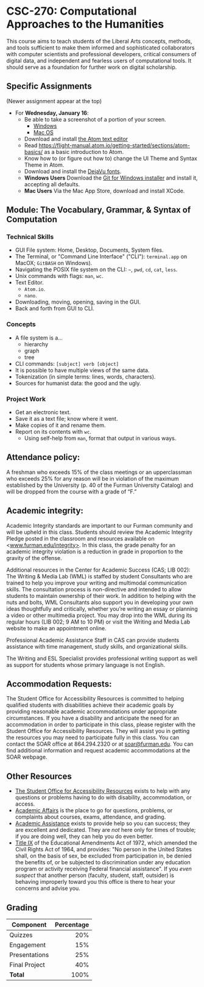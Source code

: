 # CSC-270: Computational Approaches to the Humanities

This course aims to teach students of the Liberal Arts concepts, methods, and tools sufficient to make them informed and sophisticated collaborators with computer scientists and professional developers, critical consumers of digital data, and independent and fearless users of computational tools. It should serve as a foundation for further work on digital scholarship. 

## Specific Assignments

(Newer assignment appear at the top)

- For **Wednesday, January 16**: 
	- Be able to take a screenshot of a portion of your screen.
		- [Windows](https://www.laptopmag.com/articles/capture-screenshots-windows-10)
		- [Mac OS](https://support.apple.com/en-us/HT201361)
	- Download and install [the Atom text editor](https://atom.io)
	- Read <https://flight-manual.atom.io/getting-started/sections/atom-basics/> as a basic introduction to Atom.
	- Know how to (or figure out how to) change the UI Theme and Syntax Theme in Atom.
	- Download and install the [DejaVu fonts](https://dejavu-fonts.github.io).
	- **Windows Users** Download the [Git for Windows installer](https://gitforwindows.org) and install it, accepting all defaults.
	- **Mac Users** Via the Mac App Store, download and install XCode. 

## Module: The Vocabulary, Grammar, & Syntax of Computation

### Technical Skills

- GUI File system: Home, Desktop, Documents, System files.
- The Terminal, or "Command Line Interface" ("CLI"): `terminal.app` on MacOX; `GitBASH` on Windows).
- Navigating the POSIX file system on the CLI: `~`, `pwd`, `cd`, `cat`, `less`.
- Unix commands with flags: `man`, `wc`.
- Text Editor.
	- `Atom.io`.
	- `nano`.
- Downloading, moving, opening, saving in the GUI.
- Back and forth from GUI to CLI.

### Concepts

- A file system is a…
	- hierarchy
	- graph
	- tree
- CLI commands: `[subject] verb [object]`
- It is possible to have multiple views of the same data.
- Tokenization (in simple terms: lines, words, characters).
- Sources for humanist data: the good and the ugly.

### Project Work

- Get an electronic text.
- Save it as a text file; know where it went.
- Make copies of it and rename them.
- Report on its contents with `wc`.
	- Using self-help from `man`, format that output in various ways.

## Attendance policy:

A freshman who exceeds 15% of the class meetings or an upperclassman who exceeds 25% for any reason will be in violation of the maximum established by the University (p. 40 of the Furman University Catalog) and will be dropped from the course with a grade of “F.”

## Academic integrity:

Academic Integrity standards are important to our Furman community and will be upheld in this class.  Students should review the Academic Integrity Pledge posted in the classroom and resources available on <www.furman.edu/integrity>.  In this class, the grade penalty for an academic integrity violation is a reduction in grade in proportion to the gravity of the offense.
 
Additional resources in the Center for Academic Success (CAS; LIB 002):
The Writing & Media Lab (WML) is staffed by student Consultants who are trained to help you improve your writing and multimodal communication skills.  The consultation process is non-directive and intended to allow students to maintain ownership of their work.  In addition to helping with the nuts and bolts, WML Consultants also support you in developing your own ideas thoughtfully and critically, whether you’re writing an essay or planning a video or other multimedia project.  You may drop into the WML during its regular hours (LIB 002; 9 AM to 10 PM) or visit the Writing and Media Lab website to make an appointment online.
 
Professional Academic Assistance Staff in CAS can provide students assistance with time management, study skills, and organizational skills.
 
The Writing and ESL Specialist provides professional writing support as well as support for students whose primary language is not English.

## Accommodation Requests:  

The Student Office for Accessibility Resources is committed to helping qualified students with disabilities achieve their academic goals by providing reasonable academic accommodations under appropriate circumstances. If you have a disability and anticipate the need for an accommodation in order to participate in this class, please register with the Student Office for Accessibility Resources. They will assist you in getting the resources you may need to participate fully in this class.  You can contact the SOAR office at 864.294.2320 or at soar@furman.edu. You can find additional information and request academic accommodations at the SOAR webpage.

## Other Resources

- [The Student Office for Accessibility Resources](http://www2.furman.edu/studentlife/accessibility/Pages/default.aspx) exists to help with any questions or problems having to do with disability, accommodation, or access.
- [Academic Affairs](https://www.furman.edu/about-furman/university-leadership/office-of-academic-affairs/) is the place to go for questions, problems, or complaints about courses, exams, attendance, and grading.
- [Academic Assistance](http://www2.furman.edu/academics/center-for-academic-success/academic-assistance/pages/default.aspx) exists to provide help so you can success; they are excellent and dedicated. They are *not* here only for times of trouble; if you are doing well, they can help you do even better.
- [Title IX](http://www2.furman.edu/sites/title-ix/Pages/default.aspx) of the Educational Amendments Act of 1972, which amended the Civil Rights Act of 1964, and provides: "No person in the United States shall, on the basis of sex, be excluded from participation in, be denied the benefits of, or be subjected to discrimination under any education program or activity receiving Federal financial assistance". If you *even suspect* that another person (faculty, student, staff, outsider) is behaving improperly toward you this office is there to hear your concerns and advise you.

## Grading

| Component     | Percentage |
|---------------|-----------:|
| Quizzes       | 20%        |
| Engagement    | 15%        |
| Presentations | 25%        |
| Final Project | 40%        |
| **Total**     | 100%       |